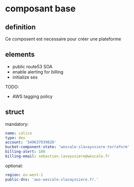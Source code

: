 # composant base

## definition

Ce composent est necessaire pour créer une plateforme

## elements

- public route53 SOA
- enable alerting for billing
- initialize ses

TODO:

- AWS tagging policy

## struct

mandatory:

```yaml
name: calico
type: dev
account: '549637939820'
bucket-component-state: 'wescale-slavayssiere-terraform'
billing-alert: 100
billing-email: sebastien.lavayssiere@wescale.fr
```

optional:

```yaml
region: eu-west-1
public-dns: 'aws-wescale.slavayssiere.fr.'
```
